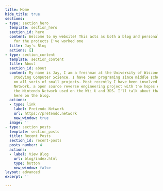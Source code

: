 ```yaml
---
title: Home
hide_title: true
sections:
- type: section_hero
  template: section_hero
  section_id: hero
  content: Welcome to my website! This acts as both a blog and personal portfolio
    for the projects I've worked one
  title: Jay's Blog
  actions: []
- type: section_content
  template: section_content
  title: About
  section_id: about
  content: My name is Jay, I am a freshman at the University of Wisconsin Platteville
    studying Computer Science. I have been programing since middle school working
    on all sorts of small projects. Most recently I have been involved in the Pretendo
    Network, a open source reverse engineering project with the hopes of rebuilding
    the Nintendo Network used on the Wii U and 3DS. I'll talk about that and more
    here on the blog.
  actions:
  - type: link
    label: Pretendo Network
    url: https://pretendo.network
    new_window: true
  image: ''
- type: section_posts
  template: section_posts
  title: Recent Posts
  section_id: recent-posts
  posts_number: 4
  actions:
  - label: View Blog
    url: blog/index.html
    type: button
    new_window: false
layout: advanced
excerpt: ''

---
```

